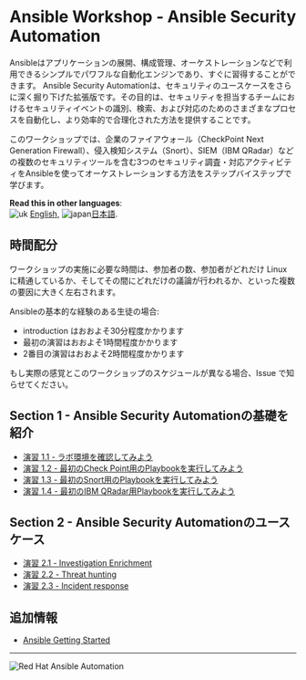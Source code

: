 # Ansible Workshop - Ansible Security Automation

Ansibleはアプリケーションの展開、構成管理、オーケストレーションなどで利用できるシンプルでパワフルな自動化エンジンであり、すぐに習得することができます。 Ansible Security Automationは、セキュリティのユースケースをさらに深く掘り下げた拡張版です。その目的は、セキュリティを担当するチームにおけるセキュリティイベントの識別、検索、および対応のためのさまざまなプロセスを自動化し、より効率的で合理化された方法を提供することです。

このワークショップでは、企業のファイアウォール（CheckPoint Next Generation Firewall）、侵入検知システム（Snort）、SIEM（IBM QRadar）などの複数のセキュリティツールを含む3つのセキュリティ調査・対応アクティビティをAnsibleを使ってオーケストレーションする方法をステップバイステップで学びます。


**Read this in other languages**: <br>![uk](../../images/uk.png) [English](README.md),  ![japan](../../images/japan.png)[日本語](README.ja.md).
<br>

## 時間配分

ワークショップの実施に必要な時間は、参加者の数、参加者がどれだけ Linux に精通しているか、そしてその間にどれだけの議論が行われるか、といった複数の要因に大きく左右されます。

Ansibleの基本的な経験のある生徒の場合:

- introduction はおおよそ30分程度かかります
- 最初の演習はおおよそ1時間程度かかります
- 2番目の演習はおおよそ2時間程度かかります

もし実際の感覚とこのワークショップのスケジュールが異なる場合、Issue で知らせてください。

## Section 1 - Ansible Security Automationの基礎を紹介

 - [演習 1.1 - ラボ環境を確認してみよう](1.1-explore/README.ja.md)
 - [演習 1.2 - 最初のCheck Point用のPlaybookを実行してみよう](1.2-checkpoint/README.ja.md)
 - [演習 1.3 - 最初のSnort用のPlaybookを実行してみよう](1.3-snort/README.ja.md)
 - [演習 1.4 - 最初のIBM QRadar用Playbookを実行してみよう](1.4-qradar/README.ja.md)

## Section 2 - Ansible Security Automationのユースケース

 - [演習 2.1 - Investigation Enrichment](2.1-enrich/README.ja.md)
 - [演習 2.2 - Threat hunting](2.2-threat/README.ja.md)
 - [演習 2.3 - Incident response](2.3-incident/README.ja.md)

## 追加情報

 - [Ansible Getting Started](http://docs.ansible.com/ansible/latest/intro_getting_started.html)

---
![Red Hat Ansible Automation](../../images/rh-ansible-automation-platform.png)
